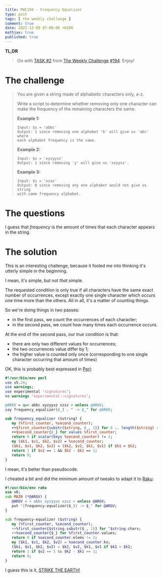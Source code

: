 ```yaml
---
title: PWC194 - Frequency Equalizer
type: post
tags: [ the weekly challenge ]
comment: true
date: 2022-12-09 07:00:00 +0100
mathjax: true
published: true
---
```


**TL;DR**

> On with [TASK #2][] from [The Weekly Challenge][] [#194][].
> Enjoy!

# The challenge

> You are given a string made of alphabetic characters only, a-z.
>
> Write a script to determine whether removing only one character can
> make the frequency of the remaining characters the same.
>
> **Example 1:**
>
>     Input: $s = 'abbc'
>     Output: 1 since removing one alphabet 'b' will give us 'abc' where
>     each alphabet frequency is the same.
>
> **Example 2:**
>
>     Input: $s = 'xyzyyxz'
>     Output: 1 since removing 'y' will give us 'xzyyxz'.
>
> **Example 3:**
>
>     Input: $s = 'xzxz'
>     Output: 0 since removing any one alphabet would not give us string
>     with same frequency alphabet.

# The questions

I guess that *frequency* is the amount of times that each character
appears in the string.


# The solution

This is an interesting challenge, because it fooled me into thinking
it's utterly simple in the beginning.

I mean, it's simple, but not *that* simple.

The requested condition is only true if all characters have the same
exact number of occurrences, except exactly one single character which
occurs one time more than the others. All in all, it's a matter of
counting things.

So we're doing things in two passes:

- in the first pass, we count the occurrences of each character;
- in the second pass, we count how many times each occurrence *occurs*.

At the end of the second pass, our *true* condition is that:

- there are only two different values for occurrences;
- the two occurrences value differ by 1;
- the higher value is counted only once (corresponding to one single
  character occurring that amount of times)

OK, this is probably best expressed in [Perl][]:

```perl
#!/usr/bin/env perl
use v5.24;
use warnings;
use experimental 'signatures';
no warnings 'experimental::signatures';

@ARGV = qw< abbc xyzyyxz xzxz > unless @ARGV;
say frequency_equalizer($_) . " -> $_" for @ARGV;

sub frequency_equalizer ($string) {
   my (%first_counter, %second_counter);
   ++$first_counter{substr($string, $_, 1)} for 0 .. length($string) - 1;
   ++$second_counter{$_} for values %first_counter;
   return 0 if scalar(keys %second_counter) != 2;
   my ($k1, $v1, $k2, $v2) = %second_counter;
   ($k1, $v1, $k2, $v2) = ($k2, $v2, $k1, $v1) if $k1 > $k2;
   return 1 if $v2 == 1 && $k2 - $k1 == 1;
   return 0;
}
```

I mean, it's better than pseudocode.

I cheated a bit and did the minimum amount of tweaks to adapt it to
[Raku][]:

```raku
#!/usr/bin/env raku
use v6;
sub MAIN (*@ARGV) {
   @ARGV = < abbc xyzyyxz xzxz > unless @ARGV;
   put "{frequency-equalizer($_)} -> $_" for @ARGV;
}

sub frequency-equalizer ($string) {
   my (%first_counter, %second_counter);
   ++%first_counter{$string.substr($_, 1)} for ^$string.chars;
   ++%second_counter{$_} for %first_counter.values;
   return 0 if %second_counter.elems != 2;
   my ($k1, $v1, $k2, $v2) = %second_counter.kv;
   ($k1, $v1, $k2, $v2) = $k2, $v2, $k1, $v1 if $k1 > $k2;
   return 1 if $v2 == 1 && $k2 - $k1 == 1;
   return 0;
}
```

I guess this is it, [STRIKE THE EARTH!][df]

[The Weekly Challenge]: https://theweeklychallenge.org/
[#194]: https://theweeklychallenge.org/blog/perl-weekly-challenge-194/
[TASK #2]: https://theweeklychallenge.org/blog/perl-weekly-challenge-194/#TASK2
[Perl]: https://www.perl.org/
[Raku]: https://raku.org/
[manwar]: http://www.manwar.org/
[df]: https://www.bay12games.com/dwarves/

